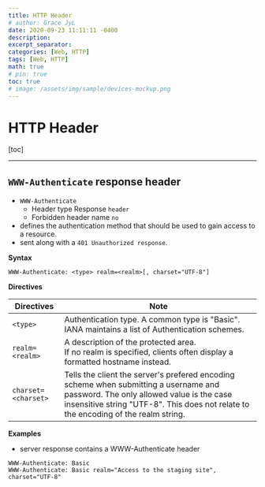 ```yaml
---
title: HTTP Header
# author: Grace JyL
date: 2020-09-23 11:11:11 -0400
description:
excerpt_separator:
categories: [Web, HTTP]
tags: [Web, HTTP]
math: true
# pin: true
toc: true
# image: /assets/img/sample/devices-mockup.png
---
```



# HTTP Header

[toc]

---

## `WWW-Authenticate` response header 
- `WWW-Authenticate`
  - Header type	Response `header`
  - Forbidden header name	`no`
- defines the authentication method that should be used to gain access to a resource.
- sent along with a `401 Unauthorized response`.

**Syntax**

`WWW-Authenticate: <type> realm=<realm>[, charset="UTF-8"]`

**Directives**

Directives | Note
---|---
`<type>` | Authentication type. A common type is "Basic". IANA maintains a list of Authentication schemes.
`realm=<realm>` | A description of the protected area. <br> If no realm is specified, clients often display a formatted hostname instead.
`charset=<charset>` | Tells the client the server's prefered encoding scheme when submitting a username and password. The only allowed value is the case insensitive string "UTF-8". This does not relate to the encoding of the realm string.

**Examples**
- server response contains a WWW-Authenticate header 

```
WWW-Authenticate: Basic
WWW-Authenticate: Basic realm="Access to the staging site", charset="UTF-8"
```

